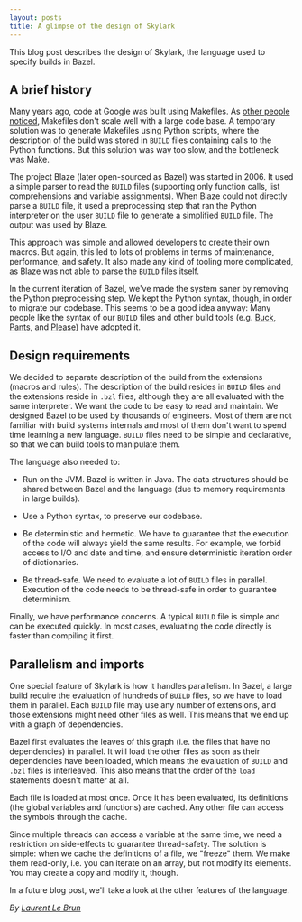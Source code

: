 ```yaml
---
layout: posts
title: A glimpse of the design of Skylark
---
```


This blog post describes the design of Skylark, the language used to specify
builds in Bazel.

## A brief history

Many years ago, code at Google was built using Makefiles. As [other people
noticed](https://www.microsoft.com/en-us/research/wp-content/uploads/2016/03/hadrian.pdf),
Makefiles don't scale well with a large code base. A temporary solution was to
generate Makefiles using Python scripts, where the description of the build was
stored in `BUILD` files containing calls to the Python functions. But this
solution was way too slow, and the bottleneck was Make.

The project Blaze (later open-sourced as Bazel) was started in 2006. It used a
simple parser to read the `BUILD` files (supporting only function calls, list
comprehensions and variable assignments). When Blaze could not directly parse a
`BUILD` file, it used a preprocessing step that ran the Python interpreter on
the user `BUILD` file to generate a simplified `BUILD` file. The output was used
by Blaze.

This approach was simple and allowed developers to create their own macros. But
again, this led to lots of problems in terms of maintenance, performance, and
safety. It also made any kind of tooling more complicated, as Blaze was not able
to parse the `BUILD` files itself.

In the current iteration of Bazel, we've made the system saner by removing the
Python preprocessing step. We kept the Python syntax, though, in order to
migrate our codebase. This seems to be a good idea anyway: Many people like the
syntax of our `BUILD` files and other build tools (e.g.
[Buck](https://buckbuild.com/concept/build_file.html),
[Pants](http://www.pantsbuild.org/build_files.html), and
[Please](https://please.build/language.html)) have adopted it.

## Design requirements

We decided to separate description of the build from the extensions (macros and
rules). The description of the build resides in `BUILD` files and the extensions
reside in `.bzl` files, although they are all evaluated with the same
interpreter. We want the code to be easy to read and maintain. We designed Bazel
to be used by thousands of engineers. Most of them are not familiar with build
systems internals and most of them don't want to spend time learning a new
language. `BUILD` files need to be simple and declarative, so that we can build
tools to manipulate them.

The language also needed to:

*   Run on the JVM. Bazel is written in Java. The data structures should be
    shared between Bazel and the language (due to memory requirements in large
    builds).

*   Use a Python syntax, to preserve our codebase.

*   Be deterministic and hermetic. We have to guarantee that the execution of
    the code will always yield the same results. For example, we forbid access
    to I/O and date and time, and ensure deterministic iteration order of
    dictionaries.

*   Be thread-safe. We need to evaluate a lot of `BUILD` files in parallel.
    Execution of the code needs to be thread-safe in order to guarantee
    determinism.

Finally, we have performance concerns. A typical `BUILD` file is simple and can
be executed quickly. In most cases, evaluating the code directly is faster than
compiling it first.

## Parallelism and imports

One special feature of Skylark is how it handles parallelism. In Bazel, a large
build require the evaluation of hundreds of `BUILD` files, so we have to load
them in parallel. Each `BUILD` file may use any number of extensions, and those
extensions might need other files as well. This means that we end up with a
graph of dependencies.

Bazel first evaluates the leaves of this graph (i.e. the files that have no
dependencies) in parallel. It will load the other files as soon as their
dependencies have been loaded, which means the evaluation of `BUILD` and `.bzl`
files is interleaved. This also means that the order of the `load` statements
doesn't matter at all.

Each file is loaded at most once. Once it has been evaluated, its definitions
(the global variables and functions) are cached. Any other file can access the
symbols through the cache.

Since multiple threads can access a variable at the same time, we need a
restriction on side-effects to guarantee thread-safety. The solution is simple:
when we cache the definitions of a file, we "freeze" them. We make them
read-only, i.e. you can iterate on an array, but not modify its elements. You
may create a copy and modify it, though.

In a future blog post, we'll take a look at the other features of the language.

*By [Laurent Le Brun](https://github.com/laurentlb)*
